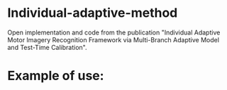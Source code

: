 # Individual-adaptive-method

Open implementation and code from the publication "Individual Adaptive Motor Imagery Recognition Framework via Multi-Branch Adaptive Model and Test-Time Calibration".


# Example of use:


